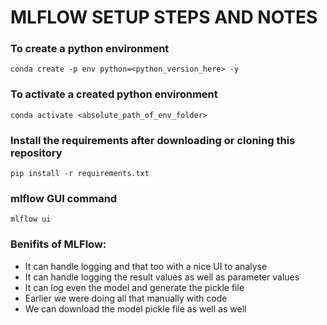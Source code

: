 # **MLFLOW SETUP STEPS AND NOTES**

### To create a python environment 
```
conda create -p env python=<python_version_here> -y
```

### To activate a created python environment 
```
conda activate <absolute_path_of_env_folder>
```

### Install the requirements after downloading or cloning this repository
```
pip install -r requirements.txt
```

### mlflow GUI command
```
mlflow ui
```

### Benifits of MLFlow:
 - It can handle logging and that too with a nice UI to analyse
 - It can handle logging the result values as well as parameter values
 - It can log even the model and generate the pickle file
 - Earlier we were doing all that manually with code
 - We can download the model pickle file as well as well